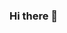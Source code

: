 ### Hi there 👋

<!--
- 🔭 I’m currently working on my eyes
- 🌱 I’m currently learning Python, Linux Administation, DevOps, Cloud Services etc
- 👯 I’m looking to collaborate on funny projects
- 🤔 I’m looking for help with learning
- 💬 Ask me about everything
- 📫 How to reach me:
    * Telegram: @positive_0wl
    * Telegram channel: t.me/varlife
- ⚡ Fun fact: I like drinking kvas
-->
